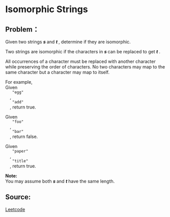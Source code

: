 # Isomorphic Strings

## Problem：

<div class="question-content">
 <p>
 </p>
 <p>
  Given two strings
  <b>
   <i>
    s
   </i>
  </b>
  and
  <b>
   <i>
    t
   </i>
  </b>
  , determine if they are isomorphic.
 </p>
 <p>
  Two strings are isomorphic if the characters in
  <b>
   <i>
    s
   </i>
  </b>
  can be replaced to get
  <b>
   <i>
    t
   </i>
  </b>
  .
 </p>
 <p>
  All occurrences of a character must be replaced with another character while preserving the order of characters. No two characters may map to the same character but a character may map to itself.
 </p>
 <p>
  For example,
  <br/>
  Given
  <code>
   "egg"
  </code>
  ,
  <code>
   "add"
  </code>
  , return true.
 </p>
 <p>
  Given
  <code>
   "foo"
  </code>
  ,
  <code>
   "bar"
  </code>
  , return false.
 </p>
 <p>
  Given
  <code>
   "paper"
  </code>
  ,
  <code>
   "title"
  </code>
  , return true.
 </p>
 <p>
  <b>
   Note:
  </b>
  <br/>
  You may assume both
  <b>
   <i>
    s
   </i>
  </b>
  and
  <b>
   <i>
    t
   </i>
  </b>
  have the same length.
 </p>
</div>


## Source:
[Leetcode](https://leetcode.com/problems/isomorphic-strings/)
